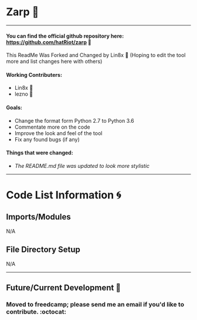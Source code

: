 # Zarp  :satellite:

--------------------------

#### You can find the official github repository here: https://github.com/hatRiot/zarp :link:

This ReadMe Was Forked and Changed by Lin8x :penguin:
(Hoping to edit the tool more and list changes here with others)

#### Working Contributers:
- Lin8x :wine_glass:
- lezno :space_invader:

#### Goals:
- Change the format form Python 2.7 to Python 3.6
- Commentate more on the code
- Improve the look and feel of the tool
- Fix any found bugs (if any)

#### Things that were changed:
- *The README.md file was updated to look more stylistic*

--------------------------

# Code List Information :cyclone:

## Imports/Modules
N/A

## File Directory Setup
N/A

--------------------------

## Future/Current Development   :wrench:

### Moved to freedcamp; please send me an email if you'd like to contribute. :octocat:
